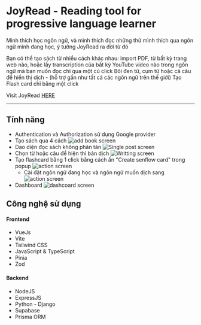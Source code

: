 # JoyRead - Reading tool for progressive language learner

Mình thích học ngôn ngữ, và mình thích đọc những thứ mình thích qua ngôn ngữ mình đang học, ý tưởng JoyRead ra đời từ đó

Bạn có thể tạo sách từ nhiều cách khác nhau: import PDF, từ bất kỳ trang web nào, hoặc lấy transcription của bất kỳ YouTube video nào trong ngôn ngữ mà bạn muốn đọc chỉ qua một cú click
Bôi đen từ, cụm từ hoặc cả câu để hiển thị dịch - (hỗ trợ gần như tất cả các ngôn ngữ trên thế giới)
Tạo Flash card chỉ bằng một click

Visit JoyRead [HERE](https://joyread-tranquyet.vercel.app/)

---

## Tính năng

- Authentication và Authorization sử dụng Google provider
- Tạo sách qua 4 cách
  ![add book screen](https://phil-tran-dev.vercel.app/_vercel/image?url=%2Fimages%2Fproject%2Fproject-joyread-08.png&w=1536&q=100)
- Dao diện đọc sách không phân tán
  ![Single post screen](https://phil-tran-dev.vercel.app/_vercel/image?url=%2Fimages%2Fproject%2Fproject-joyread-07.png&w=1536&q=100)
- Chọn từ hoặc câu để hiện thỉ bản dịch
  ![Writting screen](https://phil-tran-dev.vercel.app/_vercel/image?url=%2Fimages%2Fproject%2Fproject-joyread-05.png&w=1536&q=100)
- Tạo flashcard bằng 1 click bằng cách ấn "Create senflow card" trong popup
  ![action screen](https://phil-tran-dev.vercel.app/_vercel/image?url=%2Fimages%2Fproject%2Fproject-joyread-02.png&w=1536&q=100)
  - Cài đặt ngôn ngữ đang học và ngôn ngữ muốn dịch sang
    ![action screen](https://phil-tran-dev.vercel.app/_vercel/image?url=%2Fimages%2Fproject%2Fproject-joyread-03.png&w=1536&q=100)
- Dashboard
  ![dashcoard screen](https://phil-tran-dev.vercel.app/_vercel/image?url=%2Fimages%2Fproject%2Fproject-joyread-01.png&w=1536&q=100)

## Công nghệ sử dụng

#### Frontend

- VueJs
- Vite
- Tailwind CSS
- JavaScript & TypeScript
- Pinia
- Zod

#### Backend

- NodeJS
- ExpressJS
- Python - Django
- Supabase
- Prisma ORM
